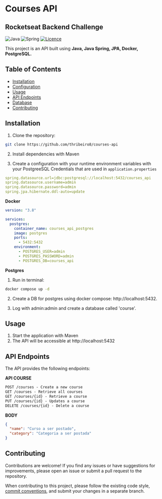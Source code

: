# Courses API

## Rocketseat Backend Challenge

![Java](https://img.shields.io/badge/java-%23ED8B00.svg?style=for-the-badge&logo=openjdk&logoColor=white)
![Spring](https://img.shields.io/badge/spring-%236DB33F.svg?style=for-the-badge&logo=spring&logoColor=white)
[![Licence](https://img.shields.io/github/license/Ileriayo/markdown-badges?style=for-the-badge)](./LICENSE)

This project is an API built using **Java, Java Spring, JPA, Docker, PostgreSQL.**

## Table of Contents

- [Installation](#installation)
- [Configuration](#configuration)
- [Usage](#usage)
- [API Endpoints](#api-endpoints)
- [Database](#database)
- [Contributing](#contributing)

## Installation

1. Clone the repository:

```bash
git clone https://github.com/thribeiro8/courses-api
```

2. Install dependencies with Maven

3. Create a configuration with your runtime environment variables with your PostgreeSQL Credentials that are used in `application.properties`

```yml
spring.datasource.url=jdbc:postgresql://localhost:5432/courses_api
spring.datasource.username=admin
spring.datasource.password=admin
spring.jpa.hibernate.ddl-auto=update
```

**Docker**

```yml
version: "3.8"

services:
  postgres:
    container_name: courses_api_postgres
    image: postgres
    ports:
      - 5432:5432
    environment:
      - POSTGRES_USER=admin
      - POSTGRES_PASSWORD=admin
      - POSTGRES_DB=courses_api
```

**Postgres**

1. Run in terminal:

```bash
docker compose up -d
```

2. Create a DB for postgres using docker compose: http://localhost:5432.

3. Log with admin:admin and create a database called 'course'.

## Usage

1. Start the application with Maven
2. The API will be accessible at http://localhost:5432

## API Endpoints

The API provides the following endpoints:

**API COURSE**

```markdown
POST /courses - Create a new course
GET /courses - Retrieve all courses
GET /courses/{id} - Retrieve a course
PUT /courses/{id} - Updates a course
DELETE /courses/{id} - Delete a course
```

**BODY**

```json
{
  "name": "Curso a ser postado",
  "category": "Categoria a ser postada"
}
```

## Contributing

Contributions are welcome! If you find any issues or have suggestions for improvements, please open an issue or submit a pull request to the repository.

When contributing to this project, please follow the existing code style, [commit conventions](https://www.conventionalcommits.org/en/v1.0.0/), and submit your changes in a separate branch.
